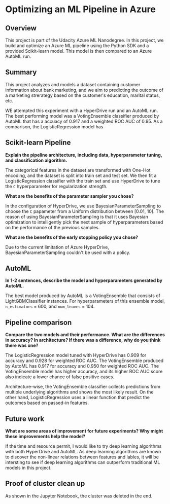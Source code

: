 # Optimizing an ML Pipeline in Azure

## Overview
This project is part of the Udacity Azure ML Nanodegree.
In this project, we build and optimize an Azure ML pipeline using the Python SDK and a provided Scikit-learn model.
This model is then compared to an Azure AutoML run.

## Summary

This project analyzes and models a dataset containing customer information about bank marketing, and we aim to predicting the outcome of a marketing strerategy based on the customer's education, marital status, etc.

WE attempted this experiment with a HyperDrive run and an AutoML run. The best performing model was a VotingEnsemble classifier produced by AutoML that has a accuacy of 0.917 and a weighted ROC AUC of 0.95.  As a comparison, the LogisticRegression model has 

## Scikit-learn Pipeline
**Explain the pipeline architecture, including data, hyperparameter tuning, and classification algorithm.**

The categorical features in the dataset are transformed with One-Hot encoding, and the dataset is split into train set and test set.  We then fit a LogisticRegression classifier with the train set and use HyperDrive to tune the `C` hyperparameter for regularization strength.

**What are the benefits of the parameter sampler you chose?**

In the configuration of HyperDrive, we use BayesianParameterSampling to choose the `C` papameter from a Uniform distribution between [0.01, 10].  The reason of using BayesianParameterSampling is that it uses Bayesian optimization to intelligently pick the next sample of hyperparameters based on the performance of the previous samples.

**What are the benefits of the early stopping policy you chose?**

Due to the current limitation of Azure HyperDrive, BayesianParameterSampling couldn't be used with a policy.

## AutoML
**In 1-2 sentences, describe the model and hyperparameters generated by AutoML.**

The best model produced by AutoML is a VotingEnsemble that consists of LightGBMClassifier instances.  For hyperparameters of this ensemble model, `n_estimators` = 600, and `num_leaves` = 104.  

## Pipeline comparison
**Compare the two models and their performance. What are the differences in accuracy? In architecture? If there was a difference, why do you think there was one?**

The LogisticRegression model tuned with HyperDrive has 0.909 for accuracy and 0.928 for weighted ROC AUC.  The VotingEnsemble produced by AutoML has 0.917 for accuracy and 0.950 for weighted ROC AUC.  The VotingEnsemble model has higher accuracy, and its higher ROC AUC score also indicate a lower chance of false positive cases.

Architecture-wise, the VotingEnsemble classifier collects predictions from multiple underlying algorithms and shows the most likely result.  On the other hand, LogisticRegression uses a linear function that predict the outcomes based on passed-in features.

## Future work
**What are some areas of improvement for future experiments? Why might these improvements help the model?**

If the time and resource permit, I would like to try deep learning algorithms with both HyperDrive and AutoML.  As deep learning algorithms are known to discover the non-linear relations between features and lables, it will be intersting to see if deep learning algorithms can outperform traditional ML models in this project.

## Proof of cluster clean up

As shown in the Jupyter Notebook, the cluster was deleted in the end. 
